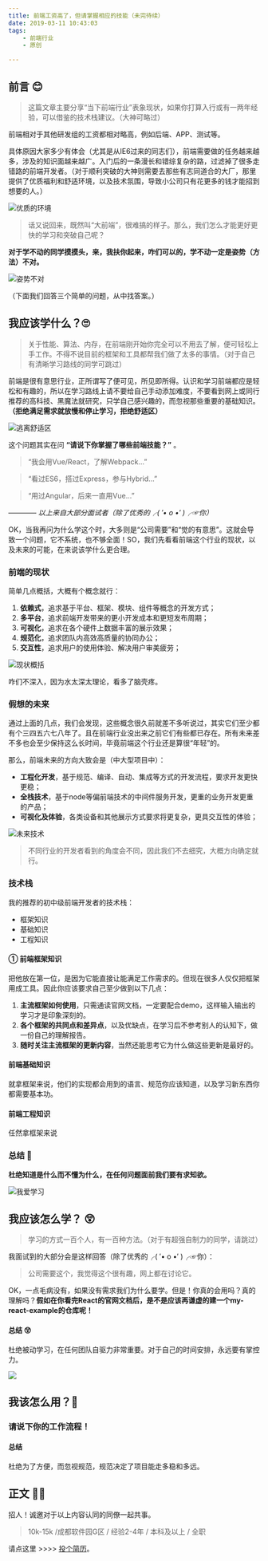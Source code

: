 ```yaml
---
title: 前端工资高了，但请掌握相应的技能（未完待续）
date: 2019-03-11 10:43:03
tags: 
	- 前端行业
	- 原创

---
```


## 前言 😊

> 这篇文章主要分享“当下前端行业”表象现状，如果你打算入行或有一两年经验，可以借鉴的技术栈建议。（大神可略过）

前端相对于其他研发组的工资都相对略高，例如后端、APP、测试等。

具体原因大家多少有体会（尤其是从IE6过来的同志们），前端需要做的任务越来越多，涉及的知识面越来越广。入门后的一条漫长和错综复杂的路，过滤掉了很多走错路的前端开发者。（对于顺利突破的大神则需要去那些有志同道合的大厂，那里提供了优质福利和舒适环境，以及技术氛围，导致小公司只有花更多的钱才能招到想要的人。）

![优质的环境](https://user-gold-cdn.xitu.io/2019/3/11/1696b697a929d871?w=600&h=400&f=jpeg&s=40126)

> 话又说回来，既然叫“大前端”，很难搞的样子。那么，我们怎么才能更好更快的学习和突破自己呢？

<!-- more -->

**对于学不动的同学摸摸头，来，我扶你起来，咋们可以的，学不动一定是姿势（方法）不对。**

![姿势不对](https://user-gold-cdn.xitu.io/2019/3/11/1696b3079f628860?w=925&h=900&f=jpeg&s=60536)

（下面我们回答三个简单的问题，从中找答案。）

## 我应该学什么？🙄

> 关于性能、算法、内存，在前端刚开始你完全可以不用去了解，便可轻松上手工作。不得不说目前的框架和工具都帮我们做了太多的事情。（对于自己有清晰学习路线的同学可跳过）

前端是很有意思行业，正所谓写了便可见，所见即所得。认识和学习前端都应是轻松和有趣的，所以在学习路线上请不要给自己手动添加难度，不要看到网上或同行推荐的高科技、黑魔法就研究，只学自己感兴趣的，而忽视那些重要的基础知识。**（拒绝满足需求就放慢和停止学习，拒绝舒适区）**

![逃离舒适区](https://user-gold-cdn.xitu.io/2019/3/11/1696b3be9aee136a?w=640&h=355&f=jpeg&s=17776)

这个问题其实在问 **“请说下你掌握了哪些前端技能？”** 。

> “我会用Vue/React，了解Webpack...”

> “看过ES6，搭过Express，参与Hybrid...”

> “用过Angular，后来一直用Vue...”

———— *以上来自大部分面试者（除了优秀的╭( ′• o •′ )╭☞你）*

OK，当我再问为什么学这个时，大多则是“公司需要”和“觉的有意思”。这就会导致一个问题，它不系统，也不够全面！SO，我们先看看前端这个行业的现状，以及未来的可能，在来说该学什么更合理。

### 前端的现状

简单几点概括，大概有个概念就行：

1. **依赖式**，追求基于平台、框架、模块、组件等概念的开发方式；
2. **多平台**，追求前端开发带来的更小开发成本和更短发布周期；
3. **可视化**，追求在各个硬件上数据丰富的展示效果；
4. **规范化**，追求团队内高效高质量的协同办公；
5. **交互性**，追求用户的使用体验、解决用户审美疲劳；

![现状概括](https://user-gold-cdn.xitu.io/2019/3/11/1696bb9079873354?w=644&h=448&f=jpeg&s=48320)

咋们不深入，因为水太深太理论，看多了脑壳疼。

### 假想的未来

通过上面的几点，我们会发现，这些概念很久前就差不多听说过，其实它们至少都有个三四五六七八年了。且在前端行业没出来之前它们有些都已存在。所有未来差不多也会至少保持这么长时间，毕竟前端这个行业还是算很“年轻”的。

那么，前端未来的方向大致会是（中大型项目中）：

- **工程化开发**，基于规范、编译、自动、集成等方式的开发流程，要求开发更快更稳；
- **全栈技术**，基于node等偏前端技术的中间件服务开发，更重的业务开发更重的产品；
- **可视化及体验**，各类设备和其他展示方式要求将更复杂，更具交互性的体验；

![未来技术](https://user-gold-cdn.xitu.io/2019/3/11/1696bc92c2e1d286?w=533&h=300&f=jpeg&s=20915)

> 不同行业的开发者看到的角度会不同，因此我们不去细究，大概方向确定就行。

### 技术栈

我的推荐的初中级前端开发者的技术栈：

- 框架知识
- 基础知识
- 工程知识

#### ① 前端框架知识

把他放在第一位，是因为它能直接让能满足工作需求的。但现在很多人仅仅把框架用成工具。因此你应该要求自己至少做到以下几点：

1. **主流框架如何使用**，只需通读官网文档，一定要配合demo，这样输入输出的学习才是印象深刻的。
2. **各个框架的共同点和差异点**，以及优缺点，在学习后不参考别人的认知下，做一份自己的理解报告。
3. **随时关注主流框架的更新内容**，当然还能思考它为什么做这些更新是最好的。

#### 前端基础知识
就拿框架来说，他们的实现都会用到的语言、规范你应该知道，以及学习新东西你都需要基本功。

#### 前端工程知识
任然拿框架来说




### 总结 🌟

**杜绝知道是什么而不懂为什么，在任何问题面前我们要有求知欲。**

![我爱学习](https://user-gold-cdn.xitu.io/2019/3/11/1696b4a8eeb12f6b?w=100&h=100&f=jpeg&s=26939)


## 我应该怎么学？ 😲

> 学习的方式一百个人，有一百种方法。（对于有超强自制力的同学，请跳过）

我面试到的大部分会是这样回答（除了优秀的╭( ′• o •′ )╭☞你）：

> 公司需要这个，我觉得这个很有趣，网上都在讨论它。

OK，一点毛病没有，如果没有需求我们为什么要学。但是！你真的会用吗？真的理解吗？**假如在你看完React的官网文档后，是不是应该再谦虚的建一个my-react-example的仓库呢！**

#### 总结 😲

杜绝被动学习，在任何团队自驱力非常重要。对于自己的时间安排，永远要有掌控力。


![](https://user-gold-cdn.xitu.io/2019/3/11/1696b544332263a7?w=636&h=489&f=jpeg&s=34583)

## 我该怎么用？🤔


### 请说下你的工作流程！

#### 总结

杜绝为了方便，而忽视规范，规范决定了项目能走多稳和多远。



## 正文 👨‍💻

招人！诚邀对于以上内容认同的同僚一起共事。

> 10k-15k /成都软件园G区 / 经验2-4年 / 本科及以上 / 全职

请点这里 \>\>\>\> [投个简历](https://www.lagou.com/jobs/5656190.html)。

